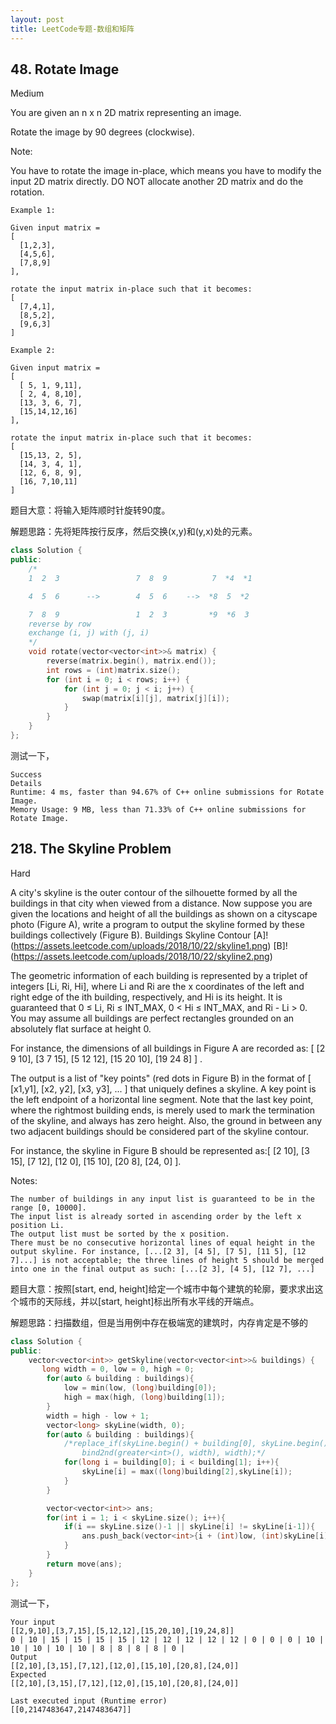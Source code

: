 ```yaml
---
layout: post
title: LeetCode专题-数组和矩阵
---
```


## 48. Rotate Image

Medium

You are given an n x n 2D matrix representing an image.

Rotate the image by 90 degrees (clockwise).

Note:

You have to rotate the image in-place, which means you have to modify the input 2D matrix directly. DO NOT allocate another 2D matrix and do the rotation.

```
Example 1:

Given input matrix = 
[
  [1,2,3],
  [4,5,6],
  [7,8,9]
],

rotate the input matrix in-place such that it becomes:
[
  [7,4,1],
  [8,5,2],
  [9,6,3]
]

Example 2:

Given input matrix =
[
  [ 5, 1, 9,11],
  [ 2, 4, 8,10],
  [13, 3, 6, 7],
  [15,14,12,16]
], 

rotate the input matrix in-place such that it becomes:
[
  [15,13, 2, 5],
  [14, 3, 4, 1],
  [12, 6, 8, 9],
  [16, 7,10,11]
]
```
题目大意：将输入矩阵顺时针旋转90度。

解题思路：先将矩阵按行反序，然后交换(x,y)和(y,x)处的元素。

```c++
class Solution {
public:
    /*
    1  2  3                 7  8  9          7  *4  *1

    4  5  6      -->        4  5  6　　 -->  *8  5  *2　　

    7  8  9                 1  2  3　　　　　 *9  *6  3
    reverse by row
    exchange (i, j) with (j, i)
    */
    void rotate(vector<vector<int>>& matrix) {
        reverse(matrix.begin(), matrix.end());
        int rows = (int)matrix.size();
        for (int i = 0; i < rows; i++) {
            for (int j = 0; j < i; j++) {
                swap(matrix[i][j], matrix[j][i]);
            }
        }
    }
};
```
测试一下，
```
Success
Details
Runtime: 4 ms, faster than 94.67% of C++ online submissions for Rotate Image.
Memory Usage: 9 MB, less than 71.33% of C++ online submissions for Rotate Image.
```

## 218. The Skyline Problem

Hard

A city's skyline is the outer contour of the silhouette formed by all the buildings in that city when viewed from a distance. Now suppose you are given the locations and height of all the buildings as shown on a cityscape photo (Figure A), write a program to output the skyline formed by these buildings collectively (Figure B).
Buildings Skyline Contour
[A]!(https://assets.leetcode.com/uploads/2018/10/22/skyline1.png)
[B]!(https://assets.leetcode.com/uploads/2018/10/22/skyline2.png)

The geometric information of each building is represented by a triplet of integers [Li, Ri, Hi], where Li and Ri are the x coordinates of the left and right edge of the ith building, respectively, and Hi is its height. It is guaranteed that 0 ≤ Li, Ri ≤ INT_MAX, 0 < Hi ≤ INT_MAX, and Ri - Li > 0. You may assume all buildings are perfect rectangles grounded on an absolutely flat surface at height 0.

For instance, the dimensions of all buildings in Figure A are recorded as: [ [2 9 10], [3 7 15], [5 12 12], [15 20 10], [19 24 8] ] .

The output is a list of "key points" (red dots in Figure B) in the format of [ [x1,y1], [x2, y2], [x3, y3], ... ] that uniquely defines a skyline. A key point is the left endpoint of a horizontal line segment. Note that the last key point, where the rightmost building ends, is merely used to mark the termination of the skyline, and always has zero height. Also, the ground in between any two adjacent buildings should be considered part of the skyline contour.

For instance, the skyline in Figure B should be represented as:[ [2 10], [3 15], [7 12], [12 0], [15 10], [20 8], [24, 0] ].

Notes:

    The number of buildings in any input list is guaranteed to be in the range [0, 10000].
    The input list is already sorted in ascending order by the left x position Li.
    The output list must be sorted by the x position.
    There must be no consecutive horizontal lines of equal height in the output skyline. For instance, [...[2 3], [4 5], [7 5], [11 5], [12 7]...] is not acceptable; the three lines of height 5 should be merged into one in the final output as such: [...[2 3], [4 5], [12 7], ...]

题目大意：按照[start, end, height]给定一个城市中每个建筑的轮廓，要求求出这个城市的天际线，并以[start, height]标出所有水平线的开端点。

解题思路：扫描数组，但是当用例中存在极端宽的建筑时，内存肯定是不够的

```c++
class Solution {
public:
    vector<vector<int>> getSkyline(vector<vector<int>>& buildings) {
       long width = 0, low = 0, high = 0;
        for(auto & building : buildings){
            low = min(low, (long)building[0]);
            high = max(high, (long)building[1]);
        }
        width = high - low + 1;
        vector<long> skyLine(width, 0);
        for(auto & building : buildings){
            /*replace_if(skyLine.begin() + building[0], skyLine.begin() + building[1], 
                bind2nd(greater<int>(), width), width);*/
            for(long i = building[0]; i < building[1]; i++){
                skyLine[i] = max((long)building[2],skyLine[i]);
            }
        }

        vector<vector<int>> ans;
        for(int i = 1; i < skyLine.size(); i++){
            if(i == skyLine.size()-1 || skyLine[i] != skyLine[i-1]){
                ans.push_back(vector<int>{i + (int)low, (int)skyLine[i]});
            }
        }
        return move(ans);             
    }
};
```
测试一下，
```
Your input
[[2,9,10],[3,7,15],[5,12,12],[15,20,10],[19,24,8]]
0 | 10 | 15 | 15 | 15 | 15 | 12 | 12 | 12 | 12 | 12 | 0 | 0 | 0 | 10 | 10 | 10 | 10 | 10 | 8 | 8 | 8 | 8 | 0 | 
Output
[[2,10],[3,15],[7,12],[12,0],[15,10],[20,8],[24,0]]
Expected
[[2,10],[3,15],[7,12],[12,0],[15,10],[20,8],[24,0]]

Last executed input (Runtime error)
[[0,2147483647,2147483647]]
```